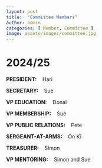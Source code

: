 ```yaml
---
layout: post
title:  "Committee Members"
author: admin
categories: [ Member, Committee ]
image: assets/images/committee.jpg
---
```

# 2024/25

**PRESIDENT:**&nbsp;&nbsp;&nbsp; Hari

**SECRETARY:**&nbsp;&nbsp;&nbsp; Sue

**VP EDUCATION:**&nbsp;&nbsp;&nbsp; Donal

**VP MEMBERSHIP:**&nbsp;&nbsp;&nbsp; Sue

**VP PUBLIC RELATIONS:**&nbsp;&nbsp;&nbsp; Pete

**SERGEANT-AT-ARMS:**&nbsp;&nbsp;&nbsp; On Ki

**TREASURER:**&nbsp;&nbsp;&nbsp; Simon

**VP MENTORING:**&nbsp;&nbsp;&nbsp; Simon and Sue
